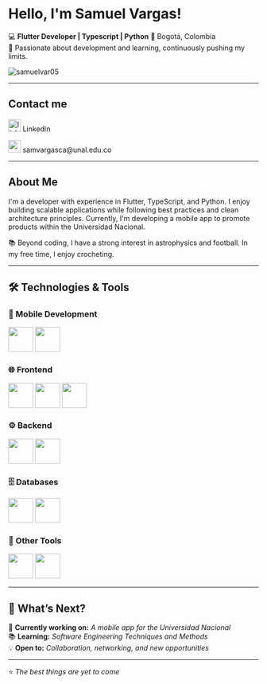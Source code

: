 # Hello, I'm Samuel Vargas!

💻 **Flutter Developer | Typescript | Python**
📍 Bogotá, Colombia  
🎯 Passionate about development and learning, continuously pushing my limits.

<p align="left"> <img src="https://komarev.com/ghpvc/?username=samuelvar05&label=Profile%20views&color=0e75b6&style=flat" alt="samuelvar05" /> </p>

---

## Contact me
<p align="left">
  <a href="https://linkedin.com/in/sjvc0595" target="blank">
    <img src="https://img.shields.io/static/v1?message=LinkedIn&logo=linkedin&label=&color=0077B5&logoColor=white&labelColor=&style=for-the-badge" height="25" alt="linkedin logo"/></a>
   LinkedIn
</p>
<p align="left">
  

  <a href="samvargasca@unal.edu.co" target="blank">
    <img src="https://img.shields.io/static/v1?message=Gmail&label=&color=D14836&logoColor=white&labelColor=&style=for-the-badge" height="25" alt="gmail logo"  /></a>
   samvargasca@unal.edu.co
</p>

---

## About Me
I'm a developer with experience in Flutter, TypeScript, and Python. I enjoy building scalable applications while following best practices and clean architecture principles. Currently, I'm developing a mobile app to promote products within the Universidad Nacional.  

📚 Beyond coding, I have a strong interest in astrophysics and football. In my free time, I enjoy crocheting.

---

## 🛠️ Technologies & Tools  
### 📱 Mobile Development  
<p align="left">
  <img src="https://cdn.jsdelivr.net/gh/devicons/devicon@latest/icons/flutter/flutter-original.svg" height="50"/>
  <img src="https://cdn.jsdelivr.net/gh/devicons/devicon@latest/icons/dart/dart-original.svg" height="50"/>
</p>

### 🌐 Frontend  
<p align="left">
  <img src="https://cdn.jsdelivr.net/gh/devicons/devicon@latest/icons/typescript/typescript-original.svg" height="50"/>
  <img src="https://cdn.jsdelivr.net/gh/devicons/devicon@latest/icons/html5/html5-original.svg" height="50"/>
  <img src="https://cdn.jsdelivr.net/gh/devicons/devicon@latest/icons/css3/css3-original.svg" height="50"/>
</p>

### ⚙️ Backend  
<p align="left">
  <img src="https://cdn.jsdelivr.net/gh/devicons/devicon@latest/icons/django/django-plain.svg" height="50"/> 
  <img src="https://cdn.jsdelivr.net/gh/devicons/devicon@latest/icons/firebase/firebase-original.svg" height="50"/>
</p>

### 🗄️ Databases  
<p align="left">
  <img src="https://cdn.jsdelivr.net/gh/devicons/devicon@latest/icons/mysql/mysql-original.svg" height="50"/>
  <img src="https://cdn.jsdelivr.net/gh/devicons/devicon@latest/icons/mongodb/mongodb-original-wordmark.svg" height="50"/>          
</p>

### 🔧 Other Tools  
<p align="left">
  <img src="https://cdn.jsdelivr.net/gh/devicons/devicon@latest/icons/figma/figma-original.svg" height="50"/>
  <img src="https://cdn.jsdelivr.net/gh/devicons/devicon@latest/icons/arduino/arduino-original.svg" height="50"/>
</p>

---
## 🚀 What’s Next?  
🔭 **Currently working on:** _A mobile app for the Universidad Nacional_  
📚 **Learning:** _Software Engineering Techniques and Methods_  
💡 **Open to:** _Collaboration, networking, and new opportunities_

---
⭐ *The best things are yet to come*
